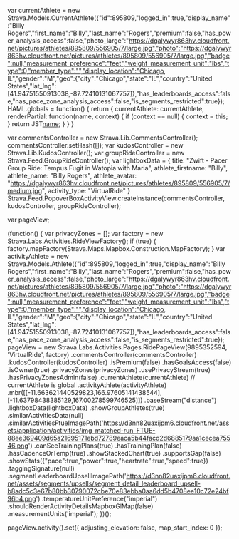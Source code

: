 var currentAthlete = new Strava.Models.CurrentAthlete({"id":895809,"logged_in":true,"display_name":"Billy Rogers","first_name":"Billy","last_name":"Rogers","premium":false,"has_power_analysis_access":false,"photo_large":"https://dgalywyr863hv.cloudfront.net/pictures/athletes/895809/556905/7/large.jpg","photo":"https://dgalywyr863hv.cloudfront.net/pictures/athletes/895809/556905/7/large.jpg","badge":null,"measurement_preference":"feet","weight_measurement_unit":"lbs","type":0,"member_type":"","display_location":"Chicago, IL","gender":"M","geo":{"city":"Chicago","state":"IL","country":"United States","lat_lng":[41.94751550913038,-87.72410131067757]},"has_leaderboards_access":false,"has_pace_zone_analysis_access":false,"is_segments_restricted":true});
  HAML.globals = function() {
    return {
      currentAthlete: currentAthlete,
      renderPartial: function(name, context) {
        if (context == null) {
          context = this;
        }
        return JST[name](context);
      }
    }
  }

  var commentsController = new Strava.Lib.CommentsController();
  commentsController.setHash([]);
  var kudosController = new Strava.Lib.KudosController();
  var groupRideController = new Strava.Feed.GroupRideController();
  var lightboxData = {
    title: "Zwift - Pacer Group Ride: Tempus Fugit in Watopia with Maria",
    athlete_firstname: "Billy",
    athlete_name: "Billy Rogers",
    athlete_avatar: "https://dgalywyr863hv.cloudfront.net/pictures/athletes/895809/556905/7/medium.jpg",
    activity_type: "VirtualRide"
  }
  Strava.Feed.PopoverBoxActivityView.createInstance(commentsController, kudosController, groupRideController);


  var pageView;
  
  (function() {
    var privacyZones = [];
    var factory = new Strava.Labs.Activities.RideViewFactory();
    if (true) {
      factory.mapFactory(Strava.Maps.Mapbox.Construction.MapFactory);
    }
    var activityAthlete = new Strava.Models.Athlete({"id":895809,"logged_in":true,"display_name":"Billy Rogers","first_name":"Billy","last_name":"Rogers","premium":false,"has_power_analysis_access":false,"photo_large":"https://dgalywyr863hv.cloudfront.net/pictures/athletes/895809/556905/7/large.jpg","photo":"https://dgalywyr863hv.cloudfront.net/pictures/athletes/895809/556905/7/large.jpg","badge":null,"measurement_preference":"feet","weight_measurement_unit":"lbs","type":0,"member_type":"","display_location":"Chicago, IL","gender":"M","geo":{"city":"Chicago","state":"IL","country":"United States","lat_lng":[41.94751550913038,-87.72410131067757]},"has_leaderboards_access":false,"has_pace_zone_analysis_access":false,"is_segments_restricted":true});
    pageView = new Strava.Labs.Activities.Pages.RidePageView(9895352594, 'VirtualRide', factory)
      .commentsController(commentsController)
      .kudosController(kudosController)
      .isPremium(false)
      .hasGoalsAccess(false)
      .isOwner(true)
      .privacyZones(privacyZones)
      .usePrivacyStream(true)
      .hasPrivacyZonesAdmin(false)
      .currentAthlete(currentAthlete) // currentAthlete is global
      .activityAthlete(activityAthlete)
      .mbr([[-11.663621440529823,166.97605141438544],[-11.63798438385129,167.00278599746525]])
      .baseStream("distance")
      .lightboxData(lightboxData)
      .showGroupAthletes(true)
      .similarActivitiesData(null)
      .similarActivitiesFtueImagePath('https://d3nn82uaxijpm6.cloudfront.net/assets/application/activities/img_matched-run_FTUE-88ee369409d65a21695171ebd72789eaca5b44facd2d6885179aa1cecea75546.png')
      .canSeeTrainingPlans(true)
      .hasTrainingPlan(false)
      .hasCadenceOrTemp(true)
      .showStackedChart(true)
      .supportsGap(false)
      .showStats({"pace":true,"power":true,"heartrate":true,"speed":true})
      .taggingSignature(null)
      .segmentLeaderboardUpsellImagePath('https://d3nn82uaxijpm6.cloudfront.net/assets/segments/upsells/segment_detail_leaderboard_upsell-b8adc5c3e67b80bb30790072cbe70e83ebba0aa6dd5b4708ee10c72e24bf96b4.png')
      .temperatureUnitPreference("imperial")
      .shouldRenderActivityDetailsMapboxGlMap(false)
      .measurementUnits('imperial');
  })();
  
  pageView.activity().set({
    adjusting_elevation: false,
    map_start_index: 0
  });
